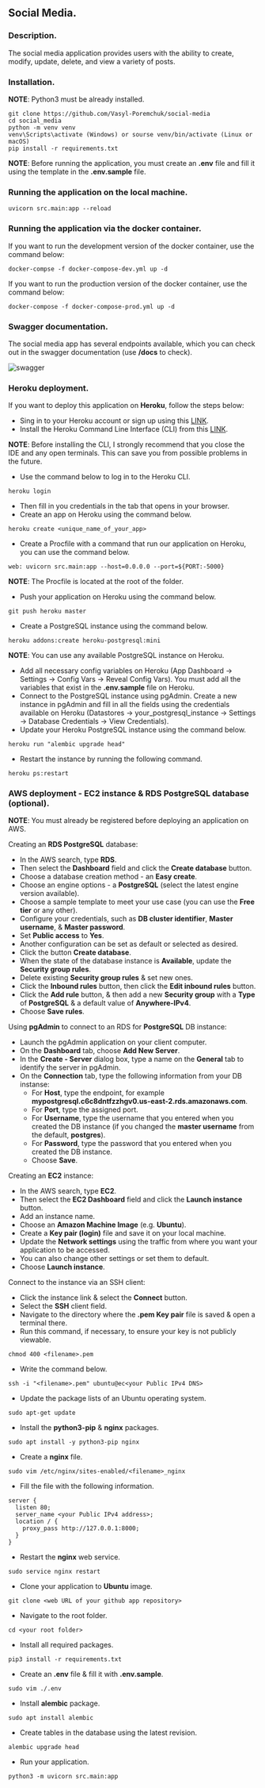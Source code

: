 ## Social Media.

### Description.

The social media application provides users with the ability to create, modify, update, delete, and view a variety of posts.

### Installation.

**NOTE**: Python3 must be already installed.

```shell
git clone https://github.com/Vasyl-Poremchuk/social-media
cd social_media
python -m venv venv
venv\Scripts\activate (Windows) or sourse venv/bin/activate (Linux or macOS)
pip install -r requirements.txt
```

**NOTE**: Before running the application, you must create an **.env** file and fill it using the template in the **.env.sample** file.

### Running the application on the local machine.

```shell
uvicorn src.main:app --reload
```

### Running the application via the docker container.

If you want to run the development version of the docker container, use the command below:

```shell
docker-compse -f docker-compose-dev.yml up -d
```

If you want to run the production version of the docker container, use the command below:

```shell
docker-compose -f docker-compose-prod.yml up -d
```

### Swagger documentation.

The social media app has several endpoints available, which you can check out in the swagger documentation (use **/docs** to check).

![swagger](demo/images/swagger_docs.png)

### Heroku deployment.

If you want to deploy this application on **Heroku**, follow the steps below:

- Sing in to your Heroku account or sign up using this [LINK](https://www.heroku.com).
- Install the Heroku Command Line Interface (CLI) from this [LINK](https://devcenter.heroku.com/articles/getting-started-with-python#set-up).

**NOTE**: Before installing the CLI, I strongly recommend that you close the IDE and any open terminals. This can save you from possible problems in the future.
- Use the command below to log in to the Heroku CLI.
```shell
heroku login
```
- Then fill in you credentials in the tab that opens in your browser.
- Create an app on Heroku using the command below.
```shell
heroku create <unique_name_of_your_app>
```
- Create a Procfile with a command that run our application on Heroku, you can use the command below.
```shell
web: uvicorn src.main:app --host=0.0.0.0 --port=${PORT:-5000}
```
**NOTE**: The Procfile is located at the root of the folder.
- Push your application on Heroku using the command below.
```shell
git push heroku master
```
- Create a PostgreSQL instance using the command below.
```shell
heroku addons:create heroku-postgresql:mini
```
**NOTE**: You can use any available PostgreSQL instance on Heroku.
- Add all necessary config variables on Heroku (App Dashboard -> Settings -> Config Vars -> Reveal Config Vars). You must add all the variables that exist in the **.env.sample** file on Heroku.
- Connect to the PostgreSQL instance using pgAdmin. Create a new instance in pgAdmin and fill in all the fields using the credentials available on Heroku (Datastores -> your_postgresql_instance -> Settings -> Database Credentials -> View Credentials).
- Update your Heroku PostgreSQL instance using the command below.
```shell
heroku run "alembic upgrade head"
```
- Restart the instance by running the following command.
```shell
heroku ps:restart
```

### AWS deployment - EC2 instance & RDS PostgreSQL database (optional).

**NOTE**: You must already be registered before deploying an application on AWS.

Creating an **RDS PostgreSQL** database:

- In the AWS search, type **RDS**.
- Then select the **Dashboard** field and click the **Create database** button.
- Choose a database creation method - an **Easy create**.
- Choose an engine options - a **PostgreSQL** (select the latest engine version available).
- Choose a sample template to meet your use case (you can use the **Free tier** or any other).
- Configure your credentials, such as **DB cluster identifier**, **Master username**, & **Master password**.
- Set **Public access** to **Yes**.
- Another configuration can be set as default or selected as desired.
- Click the button **Create database**.
- When the state of the database instance is **Available**, update the **Security group rules**.
- Delete existing **Security group rules** & set new ones.
- Click the **Inbound rules** button, then click the **Edit inbound rules** button.
- Click the **Add rule** button, & then add a new **Security group** with a **Type** of **PostgreSQL** & a default value of **Anywhere-IPv4**.
- Choose **Save rules**.

Using **pgAdmin** to connect to an RDS for **PostgreSQL** DB instance:

- Launch the pgAdmin application on your client computer.
- On the **Dashboard** tab, choose **Add New Server**.
- In the **Create - Server** dialog box, type a name on the **General** tab to identify the server in pgAdmin.
- On the **Connection** tab, type the following information from your DB instanse:
    + For **Host**, type the endpoint, for example **mypostgresql.c6c8dntfzzhgv0.us-east-2.rds.amazonaws.com**.
    + For **Port**, type the assigned port.
    + For **Username**, type the username that you entered when you created the DB instance (if you changed the **master username** from the default, **postgres**).
    + For **Password**, type the password that you entered when you created the DB instance.
    + Choose **Save**.

Creating an **EC2** instance:

- In the AWS search, type **EC2**.
- Then select the **EC2 Dashboard** field and click the **Launch instance** button.
- Add an instance name.
- Choose an **Amazon Machine Image** (e.g. **Ubuntu**).
- Create a **Key pair (login)** file and save it on your local machine.
- Update the **Network settings** using the traffic from where you want your application to be accessed.
- You can also change other settings or set them to default.
- Choose **Launch instance**.

Connect to the instance via an SSH client:

- Click the instance link & select the **Connect** button.
- Select the **SSH** client field.
- Navigate to the directory where the **.pem Key pair** file is saved & open a terminal there.
- Run this command, if necessary, to ensure your key is not publicly viewable.
```shell
chmod 400 <filename>.pem
```
- Write the command below.
```shell
ssh -i "<filename>.pem" ubuntu@ec<your Public IPv4 DNS>
```
- Update the package lists of an Ubuntu operating system.
```shell
sudo apt-get update
```
- Install the **python3-pip** & **nginx** packages.
```shell
sudo apt install -y python3-pip nginx
```
- Create a **nginx** file.
```shell
sudo vim /etc/nginx/sites-enabled/<filename>_nginx
```
- Fill the file with the following information.
```
server {
  listen 80;
  server_name <your Public IPv4 address>;
  location / {
    proxy_pass http://127.0.0.1:8000;
  }
}
```
- Restart the **nginx** web service.
```shell
sudo service nginx restart
```
- Clone your application to **Ubuntu** image.
```shell
git clone <web URL of your github app repository>
```
- Navigate to the root folder.
```shell
cd <your root folder>
```
- Install all required packages.
```shell
pip3 install -r requirements.txt
```
- Create an **.env** file & fill it with **.env.sample**.
```shell
sudo vim ./.env
```
- Install **alembic** package.
```shell
sudo apt install alembic
```
- Create tables in the database using the latest revision.
```shell
alembic upgrade head
```
- Run your application.
```shell
python3 -m uvicorn src.main:app
```
